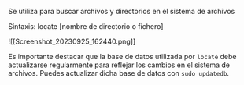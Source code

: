 Se utiliza para buscar archivos y directorios en el sistema de archivos

Sintaxis: locate [nombre de directorio o fichero]

![[Screenshot_20230925_162440.png]]

Es importante destacar que la base de datos utilizada por `locate` debe actualizarse regularmente para reflejar los cambios en el sistema de archivos.
Puedes actualizar dicha base de datos con `sudo updatedb`.